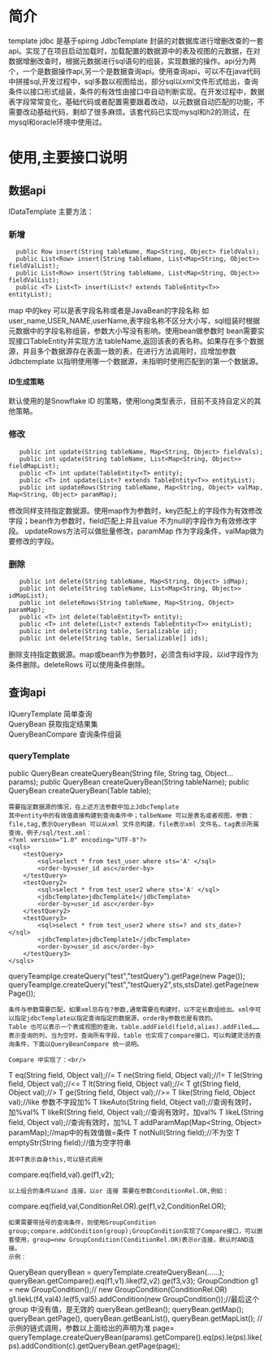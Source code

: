 # 简介
template jdbc 是基于spirng JdbcTemplate 封装的对数据库进行增删改查的一套api。实现了在项目启动加载时，加载配置的数据源中的表及视图的元数据，在对数据增删改查时，根据元数据进行sql语句的组装，实现数据的操作。api分为两个，一个是数据操作api,另一个是数据查询api。使用查询api，可以不在java代码中拼接sql,开发过程中，sql多数以视图给出，部分sql以xml文件形式给出，查询条件以接口形式组装，条件的有效性由接口中自动判断实现。在开发过程中，数据表字段常常变化，基础代码或者配置需要跟着改动，以元数据自动匹配的功能，不需要改动基础代码，剩却了很多麻烦。该套代码已实现mysql和h2的测试，在mysql和oracle环境中使用过。

# 使用,主要接口说明
## 数据api
 IDataTemplate 主要方法：<br/>
 ### 新增
 ```
   public Row insert(String tableName, Map<String, Object> fieldVals);
   public List<Row> insert(String tableName, List<Map<String, Object>> fieldValList);
   public List<Row> insert(String tableName, List<Map<String, Object>> fieldValList);
   public <T> List<T> insert(List<? extends TableEntity<T>> entityList);
```
 map 中的key 可以是表字段名称或者是JavaBean的字段名称 如 user_name,USER_NAME,userName,表字段名称不区分大小写，sql组装时根据元数据中的字段名称组装，参数大小写没有影响。使用bean做参数时 bean需要实现接口TableEntity并实现方法 tableName,返回该表的表名称。如果存在多个数据源，并且多个数据源存在表面一致的表，在进行方法调用时，应增加参数Jdbctemplate 以指明使用哪一个数据源，未指明时使用匹配到的第一个数据源。
 #### ID生成策略
  默认使用的是Snowflake ID 的策略，使用long类型表示，目前不支持自定义的其他策略。
 
 ### 修改
 ```
    public int update(String tableName, Map<String, Object> fieldVals);
    public int update(String tableName, List<Map<String, Object>> fieldMapList);
    public <T> int update(TableEntity<T> entity);
    public <T> int update(List<? extends TableEntity<T>> entityList);
    public int updateRows(String tableName, Map<String, Object> valMap, Map<String, Object> paramMap);
 ```
 修改同样支持指定数据源。使用map作为参数时，key匹配上的字段作为有效修改字段；bean作为参数时，field匹配上并且value 不为null的字段作为有效修改字段。
 updateRows方法可以做批量修改，paramMap 作为字段条件，valMap做为要修改的字段。
 
 ### 删除
 ```
    public int delete(String tableName, Map<String, Object> idMap);
    public int delete(String tableName, List<Map<String, Object>> idMapList);
    public int deleteRows(String tableName, Map<String, Object> paramMap);
    public <T> int delete(TableEntity<T> entity);
    public <T> int delete(List<? extends TableEntity<T>> enityList);
    public int delete(String table, Serializable id);
    public int delete(String table, Serializable[] ids);
 ```
 删除支持指定数据源。map或bean作为参数时，必须含有id字段，以id字段作为条件删除。deleteRows 可以使用条件删除。
 
 ## 查询api
 IQueryTemplate 简单查询<br/>
 QueryBean 获取指定结果集<br/>
 QueryBeanCompare 查询条件组装<br/>

 ### queryTemplate
 public QueryBean createQueryBean(String file, String tag, Object... params);
 public QueryBean createQueryBean(String tableName);
 public QueryBean createQueryBean(Table table);
```
需要指定数据源的情况，在上述方法参数中加上JdbcTemplate
其中entity中的有效值直接构建到查询条件中；talbeName 可以是表名或者视图，参数：file,tag,表示QueryBean 可以从xml 文件总构建，file表示xml 文件名，tag表示所属查询，例子/sql/test.xml：
<?xml version="1.0" encoding="UTF-8"?>
<sqls>
	<testQuery>
		<sql>select * from test_user where sts='A' </sql>
		<order-by>user_id asc</order-by>
	</testQuery>
	<testQuery2>
		<sql>select * from test_user2 where sts='A' </sql>
		<jdbcTemplate>jdbcTemplate1</jdbcTemplate>
		<order-by>user_id asc</order-by>
	</testQuery2>
	<testQuery3>
		<sql>select * from test_user2 where sts=? and sts_date>? </sql>
		<jdbcTemplate>jdbcTemplate1</jdbcTemplate>
		<order-by>user_id asc</order-by>
	</testQuery3>
</sqls>
```
queryTeamplge.createQuery("test","testQuery").getPage(new Page());
queryTeamplge.createQuery("test","testQuery2",sts,stsDate).getPage(new Page());
```
条件与参数需要匹配，如果xml总存在?参数,通常需要在构建时，以不定长数组给出。xml中可以指定jdbcTemplate以指定查询指定的数据源，orderBy参数也是有效的。
Table 也可以表示一个表或视图的查询，table.addField(field,alias).addFiled…… 表示查询的列，当为空时，查询所有字段，table 也实现了compare接口，可以构建灵活的查询条件，下面以QueryBeanCompare 统一说明。

Compare 中实现了：<br/>
```
T eq(String field, Object val);//=
T ne(String field, Object val);//!=
T le(String field, Object val);//<=
T lt(String field, Object val);//<
T gt(String field, Object val);//>
T ge(String field, Object val);//>=
T like(String field, Object val);//like 参数不字段加%
T likeAuto(String field, Object val);//查询有效时，加%val%
T likeR(String field, Object val);//查询有效时，加val%
T likeL(String field, Object val);//查询有效时，加%L
T addParamMap(Map<String, Object> paramMap);//map中的有效值做=条件
T notNull(String field);//不为空
T emptyStr(String field);//值为空字符串
```
其中T表示自身this,可以链式调用
```
 compare.eq(field,val).ge(f1,v2);
```
以上组合的条件以and 连接，以or 连接 需要在参数ConditionRel.OR,例如：
```
 compare.eq(field,val,ConditionRel.OR).ge(f1,v2,ConditionRel.OR);
```
如果需要带括号的查询条件，则使用GroupCondition group;compare.addCondition(group);GroupCondition实现了Compare接口，可以嵌套使用，group=new GroupCondition(ConditionRel.OR)表示or连接，默认时AND连接。
示例：
```
 QueryBean queryBean = queryTemplate.createQueryBean(……);
 queryBean.getCompare().eq(f1,v1).like(f2,v2).ge(f3,v3);
 GroupCondtion g1 = new GroupCondition();// new GroupCondition(ConditionRel.OR)
 g1.liekL(f4,val4).le(f5,val5).addCondition(new GroupCondition());//最后这个group 中没有值，是无效的
 queryBean.getBean();
 queryBean.getMap();
 queryBean.getPage(),
 queryBean.getBeanList(),
 queryBean.getMapList();
 //示例的链式调用，参数以上面给出的声明为准
 page= queryTemplage.createQueryBean(params).getCompare().eq(ps).le(ps).like(ps).addCondition(c).getQueryBean.getPage(page);
```
 
 
